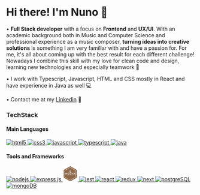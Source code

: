 # Hi there! I'm Nuno :speech_balloon:

•	 **Full Stack developer** with a focus on **Frontend** and **UX/UI**.
With an academic background both in Music and Computer Science and professional experience as a music composer, **turning ideas into creative solutions** is something I am very familiar with and have a passion for. For me, it's all about coming up with the best result for each different challenge!
Nowadays I combine this skill with my love for clean code and design, learning new technologies and especially teamwork :space_invader:

•	 I work with Typescript, Javascript, HTML and CSS mostly in React and have experience in Java as well :computer:

•	 Contact me at my [Linkedin](www.linkedin.com/in/nuno-craveiro) :rocket:

### TechStack
  
#### Main Languages
  
<p align="left">
  <a href="https://www.w3.org/html/" target="_blank"> 
    <img 
      src="https://skillicons.dev/icons?i=html" 
      alt="html5" title="HTML5" width="40" height="40"/> 
  </a> 
  <a href="https://www.w3schools.com/css/" target="_blank">  
    <img 
      src="https://skillicons.dev/icons?i=css" 
      alt="css3" title="CSS 3" width="40" height="40"/>
  </a>
  <a href="https://developer.mozilla.org/en-US/docs/Web/JavaScript" target="_blank"> 
    <img 
      src="https://skillicons.dev/icons?i=js" 
      alt="javascript" title="JavaScript" width="40" height="40"/> 
  </a>
  <a href="https://www.typescriptlang.org" target="_blank"> 
    <img 
      src="https://skillicons.dev/icons?i=ts"
      alt="typescript" title="TypeScript" width="40" height="40"/>
  </a>
  <a href="https://https://www.java.com" target="_blank"> 
    <img 
      src="https://skillicons.dev/icons?i=java"
      alt="java" title="Java" width="40" height="40"/>
  </a>
</p>

#### Tools and Frameworks
<p align="left">
  <a href="https://nodejs.org/about/" target="_blank"> 
    <img 
      src="https://skillicons.dev/icons?i=nodejs" 
      alt="nodejs" title="Node JS" width="40" height="40"/> 
  </a>
  <a href="https://expressjs.com" target="_blank"> 
    <img 
      src="https://skillicons.dev/icons?i=express" 
      alt="express js" title="Express JS" width="40" height="40"/> 
  </a>
  <a href="https://mochajs.org" target="_blank"> 
    <img 
      src="https://raw.githubusercontent.com/devicons/devicon/master/icons/mocha/mocha-plain.svg" 
      alt="mocha" title="Mocha JS" width="40" height="40"/> 
  </a>
  <a href="https://https://jestjs.io" target="_blank"> 
    <img 
      src="https://skillicons.dev/icons?i=jest" 
      alt="jest" title="Jest" width="40" height="40"/> 
  </a>
  <a href="https://reactjs.org" target="_blank"> 
    <img 
      src="https://skillicons.dev/icons?i=react" 
      alt="react" title="React JS" width="40" height="40"/> 
  </a>
  <a href="https://redux.js.org" target="_blank"> 
    <img 
      src="https://skillicons.dev/icons?i=redux" 
      alt="redux" title="Redux JS" width="40" height="40"/> 
  </a>
  <a href="https://nextjs.org" target="_blank"> 
    <img 
      src="https://skillicons.dev/icons?i=next" 
      alt="next" title="Next JS" width="40" height="40"/> 
  </a>
  <a href="https://www.postgresql.org/about/" target="_blank"> 
    <img 
      src="https://skillicons.dev/icons?i=postgres" 
      alt="postgreSQL" title="PostgreSQL" width="40" height="40"/> 
  </a>
  <a href="https://www.mongodb.com/home" target="_blank"> 
    <img 
      src="https://skillicons.dev/icons?i=mongodb" 
      alt="mongoDB" title="MongoDB" width="40" height="40"/> 
  </a>
</p>

